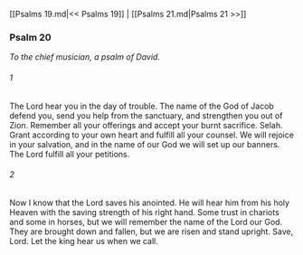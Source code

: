 [[Psalms 19.md|<< Psalms 19]]  |  [[Psalms 21.md|Psalms 21 >>]]

### Psalm 20

*To the chief musician, a psalm of David.*

###### 1
The Lord hear you in the day of trouble. The name of the God of Jacob defend you, send you help from the sanctuary, and strengthen you out of Zion. Remember all your offerings and accept your burnt sacrifice. Selah. Grant according to your own heart and fulfill all your counsel. We will rejoice in your salvation, and in the name of our God we will set up our banners. The Lord fulfill all your petitions.

###### 2
Now I know that the Lord saves his anointed. He will hear him from his holy Heaven with the saving strength of his right hand. Some trust in chariots and some in horses, but we will remember the name of the Lord our God. They are brought down and fallen, but we are risen and stand upright. Save, Lord. Let the king hear us when we call.